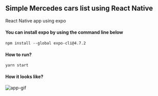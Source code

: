 ## Simple Mercedes cars list using React Native

React Native app using expo

#### You can install expo by using the command line below

```
npm install --global expo-cli@4.7.2
```


#### How to run?

```
yarn start
```

#### How it looks like?

![app-gif](https://user-images.githubusercontent.com/50564212/165655217-cfa9224b-f653-4456-8670-c575a1d08b2a.gif)
